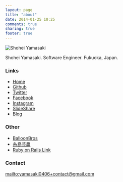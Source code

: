 ```yaml
---
layout: page
title: "about"
date: 2014-01-25 10:25
comments: true
sharing: true
footer: true
---
```


![Shohei Yamasaki](https://pbs.twimg.com/profile_images/425421707248029696/iktSGdwY_400x400.png)

Shohei Yamasaki. Software Engineer. Fukuoka, Japan.

### Links

* [Home](http://yamasaki.blue)
* [Github](https://github.com/shoyan)
* [Twitter](https://twitter.com/shoyan__)
* [Facebook](https://www.facebook.com/shohei.yamasaki0406)
* [Instagram](https://instagram.com/shoheiyamasaki/)
* [SlideShare](https://speakerdeck.com/shoyan)
* [Blog](http://blog.yamasaki.blue)

### Other

* [BalloonBros](http://balloonbros.cc/)
* [糸島芸農](https://www.facebook.com/%E7%B3%B8%E5%B3%B6%E8%8A%B8%E8%BE%B2-143252965796552/timeline/)
* [Ruby on Rails Link](http://www.rubyonrails.link/)

### Contact

<mailto:yamasaki0406+contact@gmail.com>
